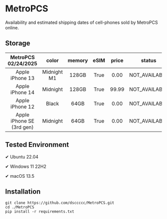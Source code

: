 # MetroPCS
Availability and estimated shipping dates of cell-phones sold by MetroPCS online.
## Storage
|MetroPCS 02/24/2025|color|memory|eSIM|price|status|shipping from|shipping to|
|:--:|:--:|:--:|:--:|:--:|:--:|:--:|:--:|
|Apple iPhone 13|Midnight M1|128GB|True|0.00|NOT_AVAILABLE|03/03/2025|03/10/2025|
|Apple iPhone 14|Midnight|128GB|True|99.99|NOT_AVAILABLE|03/03/2025|03/10/2025|
|Apple iPhone 12|Black|64GB|True|0.00|NOT_AVAILABLE|03/03/2025|03/10/2025|
|Apple iPhone SE (3rd gen)|Midnight|64GB|True|0.00|NOT_AVAILABLE|03/03/2025|03/10/2025|

## Tested Environment
✔ Ubuntu 22.04

✔ Windows 11 22H2

✔ macOS 13.5
## Installation
```
git clone https://github.com/dsccccc/MetroPCS.git
cd ./MetroPCS
pip install -r requirements.txt
```
